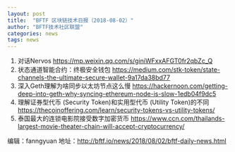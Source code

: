 ```yaml
---
layout: post
title:  "BFTF 区块链技术日报（2018-08-02）"
author: "BFTF技术社区联盟"
categories: news
tags: news
---
```


1. 对话Nervos https://mp.weixin.qq.com/s/giniWFxxAFGT0fr2qbZc_Q
2. 状态通道智能合约：终极安全钱包 https://medium.com/stk-token/state-channels-the-ultimate-secure-wallet-9a17da38bd77
3. 深入Geth理解为啥同步以太坊节点这么慢 https://hackernoon.com/getting-deep-into-geth-why-syncing-ethereum-node-is-slow-1edb04f9dc5
4. 理解证券型代币 (Security Token)和实用型代币 (Utility Token)的不同 https://thecoinoffering.com/learn/security-tokens-vs-utility-tokens/
5. 泰国最大的连锁电影院接受数字加密货币 https://www.ccn.com/thailands-largest-movie-theater-chain-will-accept-cryptocurrency/

编辑：fanngyuan
地址：http://bftf.io/news/2018/08/02/bftf-daily-news.html
